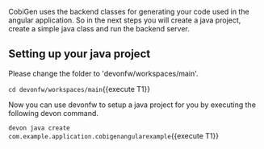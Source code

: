CobiGen uses the backend classes for generating your code used in the angular application. So in the next steps you will create a java project, create a simple java class and run the backend server.


## Setting up your java project

Please change the folder to &#39;devonfw/workspaces/main&#39;.

`cd devonfw/workspaces/main`{{execute T1}}

Now you can use devonfw to setup a java project for you by executing the following devon command.

`devon java create com.example.application.cobigenangularexample`{{execute T1}}


